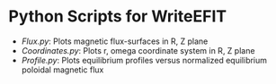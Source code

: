 # Python Scripts for WriteEFIT 

  - *Flux.py*:	        Plots magnetic flux-surfaces in R, Z plane
  - *Coordinates.py*:   Plots r, omega coordinate system in R, Z plane	
  - *Profile.py*:	Plots equilibrium profiles versus normalized equilibrium poloidal magnetic flux